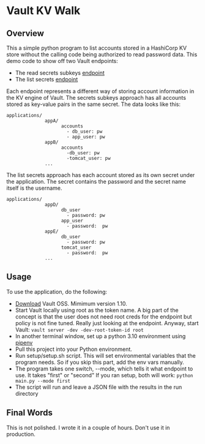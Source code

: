 # Vault KV Walk

## Overview

This a simple python program to list accounts stored in a HashiCorp KV store without the calling code being authorized to read password data.  This demo code to show off two Vault endpoints:

* The read secrets subkeys [endpoint](https://developer.hashicorp.com/vault/api-docs/secret/kv/kv-v2#read-secret-subkeys)
* The list secrets [endpoint](https://developer.hashicorp.com/vault/api-docs/secret/kv/kv-v2#list-secrets)

Each endpoint represents a different way of storing account information in the KV engine of Vault.  The secrets subkeys approach has all accounts stored as key-value pairs in the same secret. The data looks like this:

```text
applications/
              appA/
                    accounts
                      - db_user: pw
                      - app_user: pw
              appB/
                    accounts
                      -db_user: pw
                      -tomcat_user: pw
              ...
```

The list secrets approach has each account stored as its own secret under the application.  The secret contains the password and the secret name itself is the username.

```text
applications/
              appD/
                    db_user 
                      - password: pw
                    app_user 
                      - password:  pw
              appE/
                    db_user 
                      - password: pw
                    tomcat_user 
                      - password:  pw
              ...
```

## Usage

To use the application, do the following:

* [Download](https://releases.hashicorp.com/vault/) Vault OSS.  Mimimum version 1.10.
* Start Vault locally using root as the token name.  A big part of the concept is that the user does not need root creds for the endpoint but policy is not fine tuned. Really just looking at the endpoint.  Anyway, start Vault: `vault server -dev -dev-root-token-id root`
* In another terminal window, set up a python 3.10 environment using [pipenv](https://pipenv.pypa.io/en/latest/)
* Pull this project into your Python environment.
* Run setup/setup.sh script.  This will set environmental variables that the program needs.  So if you skip this part, add the env vars manually.
* The program takes one switch, --mode, which tells it what endpoint to use.  It takes "first" or "second"  If you ran setup, both will work: `python main.py --mode first`
* The script will run and leave a JSON file with the results in the run directory

## Final Words

This is not polished.  I wrote it in a couple of hours.  Don't use it in production.